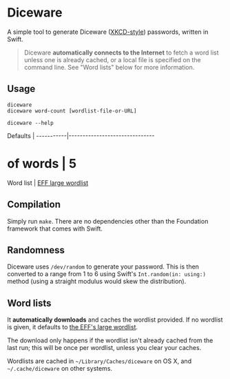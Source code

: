 # Diceware

A simple tool to generate Diceware ([XKCD-style][xkcd]) passwords, written in Swift.

> Diceware **automatically connects to the Internet** to fetch a word list unless one is already cached, or a local file is specified on the command line. See "Word lists" below for more information.

## Usage

```
diceware
diceware word-count [wordlist-file-or-URL]

diceware --help
```

Defaults   |
-----------|-------------------------------
# of words | 5
Word list  | [EFF large wordlist][wordlist]

## Compilation

Simply run `make`. There are no dependencies other than the Foundation framework that comes with Swift.

## Randomness

Diceware uses `/dev/random` to generate your password. This is then converted to a range from 1 to 6 using Swift's `Int.random(in: using:)` method (using a straight modulus would skew the distribution).

## Word lists

It **automatically downloads** and caches the wordlist provided. If no wordlist is given, it defaults to [the EFF's large wordlist][wordlist].

The download only happens if the wordlist isn't already cached from the last run; this will be once per wordlist, unless you clear your caches.

Wordlists are cached in `~/Library/Caches/diceware` on OS X, and `~/.cache/diceware` on other systems.

[wordlist]: https://www.eff.org/files/2016/07/18/eff_large_wordlist.txt
[xkcd]: https://xkcd.com/936/
